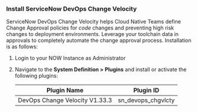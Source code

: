 ### Install ServiceNow DevOps Change Velocity

ServiceNow DevOps Change Velocity helps Cloud Native Teams define Change Approval policies for *code* changes and preventing high risk changes to deployment environments. Leverage your toolchain data in approvals to completely automate the change approval process. Installation is as follows:

1. Login to your NOW Instance as Administrator

1. Navigate to the **System Definition > Plugins** and install or activate the following plugins:

   | Plugin Name                                   | Plugin ID              |
   | --------------------------------------------- | -----------------------|
   | DevOps Change Velocity  V1.33.3               | sn_devops_chgvlcty     |